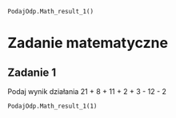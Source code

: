 ```blocks
PodajOdp.Math_result_1()
```
# Zadanie matematyczne
## Zadanie 1
Podaj wynik działania 21 + 8 + 11 + 2 + 3 - 12 - 2
```blocks
PodajOdp.Math_result_1(1)
```
